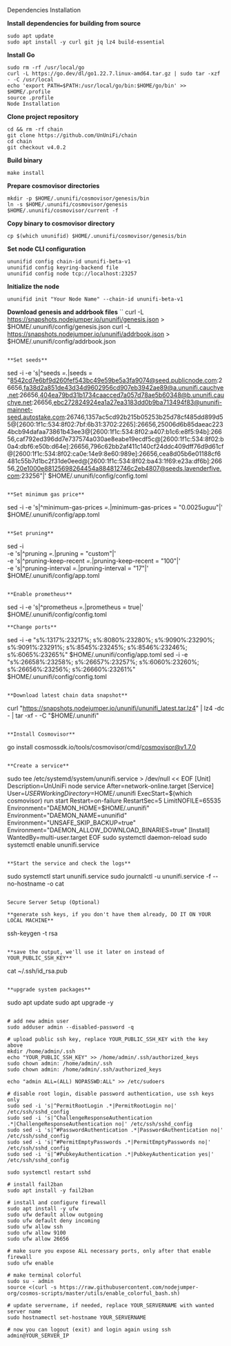 Dependencies Installation

**Install dependencies for building from source**
```
sudo apt update
sudo apt install -y curl git jq lz4 build-essential
```
**Install Go**
```
sudo rm -rf /usr/local/go
curl -L https://go.dev/dl/go1.22.7.linux-amd64.tar.gz | sudo tar -xzf - -C /usr/local
echo 'export PATH=$PATH:/usr/local/go/bin:$HOME/go/bin' >> $HOME/.profile
source .profile
Node Installation
```
**Clone project repository**
```
cd && rm -rf chain
git clone https://github.com/UnUniFi/chain
cd chain
git checkout v4.0.2
```

**Build binary**
```
make install
```

**Prepare cosmovisor directories**
```
mkdir -p $HOME/.ununifi/cosmovisor/genesis/bin
ln -s $HOME/.ununifi/cosmovisor/genesis $HOME/.ununifi/cosmovisor/current -f
```

**Copy binary to cosmovisor directory**
```
cp $(which ununifid) $HOME/.ununifi/cosmovisor/genesis/bin
```
**Set node CLI configuration**
```
ununifid config chain-id ununifi-beta-v1
ununifid config keyring-backend file
ununifid config node tcp://localhost:23257
```

**Initialize the node**
```
ununifid init "Your Node Name" --chain-id ununifi-beta-v1
```

**Download genesis and addrbook files**
``
curl -L https://snapshots.nodejumper.io/ununifi/genesis.json > $HOME/.ununifi/config/genesis.json
curl -L https://snapshots.nodejumper.io/ununifi/addrbook.json > $HOME/.ununifi/config/addrbook.json
```

**Set seeds**
```
sed -i -e 's|^seeds *=.*|seeds = "8542cd7e6bf9d260fef543bc49e59be5a3fa9074@seed.publicnode.com:26656,fa38d2a851de43d34d9602956cd907eb3942ae89@a.ununifi.cauchye.net:26656,404ea79bd31b1734caacced7a057d78ae5b60348@b.ununifi.cauchye.net:26656,ebc272824924ea1a27ea3183dd0b9ba713494f83@ununifi-mainnet-seed.autostake.com:26746,1357ac5cd92b215b05253b25d78cf485dd899d55@[2600:1f1c:534:8f02:7bf:6b31:3702:2265]:26656,25006d6b85daeac2234bcb94dafaa73861b43ee3@[2600:1f1c:534:8f02:a407:b1c6:e8f5:94b]:26656,caf792ed396dd7e737574a030ae8eabe19ecdf5c@[2600:1f1c:534:8f02:b0a4:dbf6:e50b:d64e]:26656,796c62bb2af411c140cf24ddc409dff76d9d61cf@[2600:1f1c:534:8f02:ca0e:14e9:8e60:989e]:26656,cea8d05b6e01188cf6481c55b7d1bc2f31de0eed@[2600:1f1c:534:8f02:ba43:1f69:e23a:df6b]:26656,20e1000e88125698264454a884812746c2eb4807@seeds.lavenderfive.com:23256"|' $HOME/.ununifi/config/config.toml
```

**Set minimum gas price**
```
sed -i -e 's|^minimum-gas-prices *=.*|minimum-gas-prices = "0.0025uguu"|' $HOME/.ununifi/config/app.toml
```

**Set pruning**
```
sed -i \
  -e 's|^pruning *=.*|pruning = "custom"|' \
  -e 's|^pruning-keep-recent *=.*|pruning-keep-recent = "100"|' \
  -e 's|^pruning-interval *=.*|pruning-interval = "17"|' \
  $HOME/.ununifi/config/app.toml
```

**Enable prometheus**
```
sed -i -e 's|^prometheus *=.*|prometheus = true|' $HOME/.ununifi/config/config.toml
```
**Change ports**
```
sed -i -e "s%:1317%:23217%; s%:8080%:23280%; s%:9090%:23290%; s%:9091%:23291%; s%:8545%:23245%; s%:8546%:23246%; s%:6065%:23265%" $HOME/.ununifi/config/app.toml
sed -i -e "s%:26658%:23258%; s%:26657%:23257%; s%:6060%:23260%; s%:26656%:23256%; s%:26660%:23261%" $HOME/.ununifi/config/config.toml
```

**Download latest chain data snapshot**
```
curl "https://snapshots.nodejumper.io/ununifi/ununifi_latest.tar.lz4" | lz4 -dc - | tar -xf - -C "$HOME/.ununifi"
```

**Install Cosmovisor**
```
go install cosmossdk.io/tools/cosmovisor/cmd/cosmovisor@v1.7.0
```

**Create a service**
```
sudo tee /etc/systemd/system/ununifi.service > /dev/null << EOF
[Unit]
Description=UnUniFi node service
After=network-online.target
[Service]
User=$USER
WorkingDirectory=$HOME/.ununifi
ExecStart=$(which cosmovisor) run start
Restart=on-failure
RestartSec=5
LimitNOFILE=65535
Environment="DAEMON_HOME=$HOME/.ununifi"
Environment="DAEMON_NAME=ununifid"
Environment="UNSAFE_SKIP_BACKUP=true"
Environment="DAEMON_ALLOW_DOWNLOAD_BINARIES=true"
[Install]
WantedBy=multi-user.target
EOF
sudo systemctl daemon-reload
sudo systemctl enable ununifi.service
```

**Start the service and check the logs**
```
sudo systemctl start ununifi.service
sudo journalctl -u ununifi.service -f --no-hostname -o cat
```

Secure Server Setup (Optional)

**generate ssh keys, if you don't have them already, DO IT ON YOUR LOCAL MACHINE**
```
ssh-keygen -t rsa
```

**save the output, we'll use it later on instead of YOUR_PUBLIC_SSH_KEY**
```
cat ~/.ssh/id_rsa.pub
```

**upgrade system packages**
```
sudo apt update
sudo apt upgrade -y
```

# add new admin user
sudo adduser admin --disabled-password -q

# upload public ssh key, replace YOUR_PUBLIC_SSH_KEY with the key above
mkdir /home/admin/.ssh
echo "YOUR_PUBLIC_SSH_KEY" >> /home/admin/.ssh/authorized_keys
sudo chown admin: /home/admin/.ssh
sudo chown admin: /home/admin/.ssh/authorized_keys

echo "admin ALL=(ALL) NOPASSWD:ALL" >> /etc/sudoers

# disable root login, disable password authentication, use ssh keys only
sudo sed -i 's|^PermitRootLogin .*|PermitRootLogin no|' /etc/ssh/sshd_config
sudo sed -i 's|^ChallengeResponseAuthentication .*|ChallengeResponseAuthentication no|' /etc/ssh/sshd_config
sudo sed -i 's|^#PasswordAuthentication .*|PasswordAuthentication no|' /etc/ssh/sshd_config
sudo sed -i 's|^#PermitEmptyPasswords .*|PermitEmptyPasswords no|' /etc/ssh/sshd_config
sudo sed -i 's|^#PubkeyAuthentication .*|PubkeyAuthentication yes|' /etc/ssh/sshd_config

sudo systemctl restart sshd

# install fail2ban
sudo apt install -y fail2ban

# install and configure firewall
sudo apt install -y ufw
sudo ufw default allow outgoing
sudo ufw default deny incoming
sudo ufw allow ssh
sudo ufw allow 9100
sudo ufw allow 26656

# make sure you expose ALL necessary ports, only after that enable firewall
sudo ufw enable

# make terminal colorful
sudo su - admin
source <(curl -s https://raw.githubusercontent.com/nodejumper-org/cosmos-scripts/master/utils/enable_colorful_bash.sh)

# update servername, if needed, replace YOUR_SERVERNAME with wanted server name
sudo hostnamectl set-hostname YOUR_SERVERNAME

# now you can logout (exit) and login again using ssh admin@YOUR_SERVER_IP
